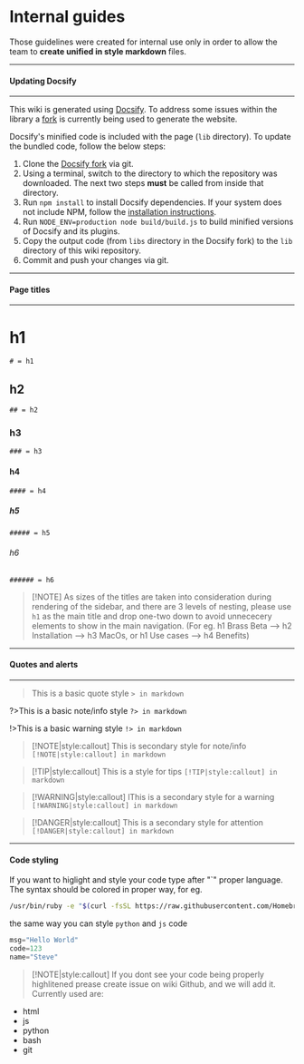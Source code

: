 # Internal guides
Those guidelines were created for internal use only in order to allow the team to **create unified in style markdown** files.

---

#### Updating Docsify 
---
This wiki is generated using [Docsify](https://github.com/docsifyjs/docsify). To address some issues within the library a [fork](https://github.com/golemfactory/docsify) is currently being used to generate the website.

Docsify's minified code is included with the page (`lib` directory). To update the bundled code, follow the below steps:

1. Clone the [Docsify fork](https://github.com/golemfactory/docsify) via git.
2. Using a terminal, switch to the directory to which the repository was downloaded. The next two steps **must** be called from inside that directory.
3. Run `npm install` to install Docsify dependencies. If your system does not include NPM, follow the [installation instructions](https://www.npmjs.com/get-npm).
4. Run `NODE_ENV=production node build/build.js` to build minified versions of Docsify and its plugins.
5. Copy the output code (from `libs` directory in the Docsify fork) to the `lib` directory of this wiki repository.
6. Commit and push your changes via git.

---

#### Page titles
---

# h1
`# = h1`

## h2
`## = h2`

### h3
`### = h3`

#### h4
`#### = h4`

##### h5
`##### = h5`

###### h6
`###### = h6`

>[!NOTE] As sizes of the titles are taken into consideration during rendering of the sidebar, and there are 3 levels of nesting, please use `h1` as the main title and drop one-two down to avoid unnececery elements to show in the main navigation. (For eg. h1 Brass Beta --> h2 Installation --> h3 MacOs, or h1 Use cases --> h4 Benefits)

---

#### Quotes and alerts 
---


>This is a basic quote style `> in markdown`

?>This is a basic note/info style `?> in markdown`

!>This is a basic warning style `!> in markdown`

> [!NOTE|style:callout]
> This is secondary style for note/info
`[!NOTE|style:callout] in markdown`

> [!TIP|style:callout]
> This is a style for tips
`[!TIP|style:callout] in markdown`

> [!WARNING|style:callout]
> lThis is a secondary style for a warning
`[!WARNING|style:callout] in markdown`

> [!DANGER|style:callout]
> This is a secondary style for attention
`[!DANGER|style:callout] in markdown`

---

#### Code styling
If you want to higlight and style your code type after "`" proper language. The syntax should be colored in proper way, for eg.
```bash
/usr/bin/ruby -e "$(curl -fsSL https://raw.githubusercontent.com/Homebrew/install/master/install)"
```

the same way you can style `python` and `js` code
```python
msg="Hello World"
code=123
name="Steve"
```

> [!NOTE|style:callout]
> If you dont see your code being properly highlitened prease create issue on wiki Github, and we will add it. Currently used are:
- html
- js
- python
- bash
- git



